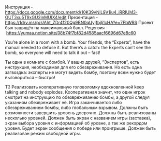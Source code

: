 Инструкция - https://docs.google.com/document/d/10K39vNIL9V1iu4_iRRIUM3-GUT3xu5T9xGU2inMUlX4/edit
Презентация - https://1drv.ms/p/s!Aht_ZDr4f20Qg9BN0qUyjfbjIj1cHA?e=7FbWRS
Проект был защищён на максимальный балл.
Рецензия - https://yumaa.notion.site/08b74f7bf82d4585aacf6696d67e8c60


You’re alone in a room with a bomb. Your friends, the “Experts”, have the manual needed to defuse it. But there’s a catch: the Experts can’t see the bomb, so everyone will need to talk it out – fast!

Ты один в комнате с бомбой. У ваших друзей, “Экспертов”, есть инструкция, необходимая для его обезвреживания. Но есть одна загвоздка: эксперты не могут видеть бомбу, поэтому всем нужно будет выговориться – быстро!

ТЗ
Реализовать кооперативную головоломку вдохновленной keep talking and nobody explodes. Кооперативная значит, что один игрок смотрит на инструкцию по обезвреживанию бомбы, а другой следуя указаниям обезвреживает её. Игра заканчивается либо обезвреживанием бомбы, либо глобальным взрывом.
Должны быть возможности завершить уровень досрочно.
Должны быть реализованы несколько уровней.
Должен быть экран с названием игры (заставка), экран выбора уровня с информацией об уровне, а так же рекордом уровня. Будет экран сообщения о победе или проигрыше.
Должен быть реализован режим свободной игры.
